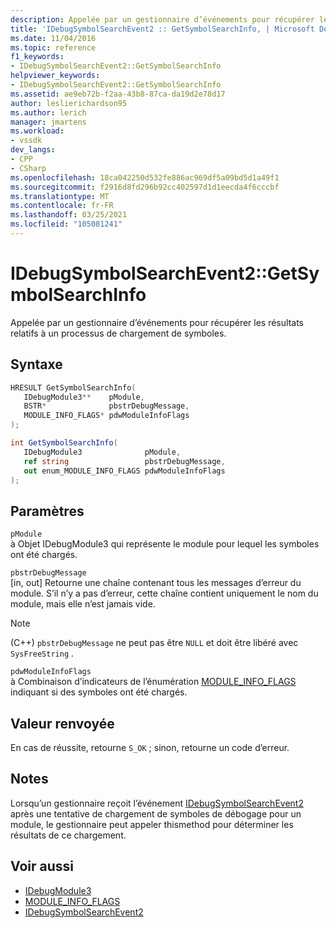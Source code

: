 ```yaml
---
description: Appelée par un gestionnaire d’événements pour récupérer les résultats relatifs à un processus de chargement de symboles.
title: 'IDebugSymbolSearchEvent2 :: GetSymbolSearchInfo, | Microsoft Docs'
ms.date: 11/04/2016
ms.topic: reference
f1_keywords:
- IDebugSymbolSearchEvent2::GetSymbolSearchInfo
helpviewer_keywords:
- IDebugSymbolSearchEvent2::GetSymbolSearchInfo
ms.assetid: ae9eb72b-f2aa-43b8-87ca-da19d2e78d17
author: leslierichardson95
ms.author: lerich
manager: jmartens
ms.workload:
- vssdk
dev_langs:
- CPP
- CSharp
ms.openlocfilehash: 18ca042250d532fe886ac969df5a09bd5d1a49f1
ms.sourcegitcommit: f2916d8fd296b92cc402597d1d1eecda4f6cccbf
ms.translationtype: MT
ms.contentlocale: fr-FR
ms.lasthandoff: 03/25/2021
ms.locfileid: "105081241"
---
```

# <a name="idebugsymbolsearchevent2getsymbolsearchinfo"></a>IDebugSymbolSearchEvent2::GetSymbolSearchInfo
Appelée par un gestionnaire d’événements pour récupérer les résultats relatifs à un processus de chargement de symboles.

## <a name="syntax"></a>Syntaxe

```cpp
HRESULT GetSymbolSearchInfo(
   IDebugModule3**    pModule,
   BSTR*              pbstrDebugMessage,
   MODULE_INFO_FLAGS* pdwModuleInfoFlags
);
```

```csharp
int GetSymbolSearchInfo(
   IDebugModule3              pModule,
   ref string                 pbstrDebugMessage,
   out enum_MODULE_INFO_FLAGS pdwModuleInfoFlags
);
```

## <a name="parameters"></a>Paramètres
`pModule`\
à Objet IDebugModule3 qui représente le module pour lequel les symboles ont été chargés.

`pbstrDebugMessage`\
[in, out] Retourne une chaîne contenant tous les messages d’erreur du module. S’il n’y a pas d’erreur, cette chaîne contient uniquement le nom du module, mais elle n’est jamais vide.

> [!NOTE]
> (C++) `pbstrDebugMessage` ne peut pas être `NULL` et doit être libéré avec `SysFreeString` .

`pdwModuleInfoFlags`\
à Combinaison d’indicateurs de l’énumération [MODULE_INFO_FLAGS](../../../extensibility/debugger/reference/module-info-flags.md) indiquant si des symboles ont été chargés.

## <a name="return-value"></a>Valeur renvoyée
 En cas de réussite, retourne `S_OK` ; sinon, retourne un code d’erreur.

## <a name="remarks"></a>Notes
 Lorsqu’un gestionnaire reçoit l’événement [IDebugSymbolSearchEvent2](../../../extensibility/debugger/reference/idebugsymbolsearchevent2.md) après une tentative de chargement de symboles de débogage pour un module, le gestionnaire peut appeler thismethod pour déterminer les résultats de ce chargement.

## <a name="see-also"></a>Voir aussi
- [IDebugModule3](../../../extensibility/debugger/reference/idebugmodule3.md)
- [MODULE_INFO_FLAGS](../../../extensibility/debugger/reference/module-info-flags.md)
- [IDebugSymbolSearchEvent2](../../../extensibility/debugger/reference/idebugsymbolsearchevent2.md)
